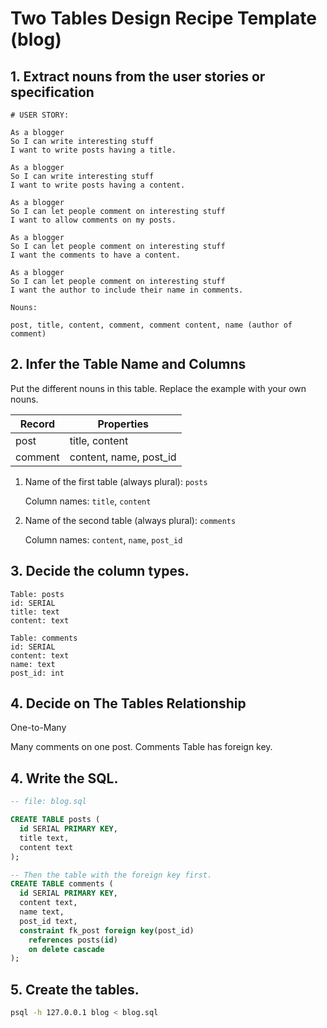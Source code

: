 # Two Tables Design Recipe Template (blog)

## 1. Extract nouns from the user stories or specification

```
# USER STORY:

As a blogger
So I can write interesting stuff
I want to write posts having a title.

As a blogger
So I can write interesting stuff
I want to write posts having a content.

As a blogger
So I can let people comment on interesting stuff
I want to allow comments on my posts.

As a blogger
So I can let people comment on interesting stuff
I want the comments to have a content.

As a blogger
So I can let people comment on interesting stuff
I want the author to include their name in comments.
```

```
Nouns:

post, title, content, comment, comment content, name (author of comment)
```

## 2. Infer the Table Name and Columns

Put the different nouns in this table. Replace the example with your own nouns.

| Record                | Properties             |
| --------------------- | ---------------------- |
| post                  | title, content         |
| comment               | content, name, post_id |

1. Name of the first table (always plural): `posts`

    Column names: `title`, `content`

2. Name of the second table (always plural): `comments`

    Column names: `content`, `name`, `post_id`

## 3. Decide the column types.

```
Table: posts
id: SERIAL
title: text
content: text

Table: comments
id: SERIAL
content: text
name: text
post_id: int
```

## 4. Decide on The Tables Relationship

One-to-Many

Many comments on one post. Comments Table has foreign key.

## 4. Write the SQL.

```sql
-- file: blog.sql

CREATE TABLE posts (
  id SERIAL PRIMARY KEY,
  title text,
  content text
);

-- Then the table with the foreign key first.
CREATE TABLE comments (
  id SERIAL PRIMARY KEY,
  content text,
  name text,
  post_id text,
  constraint fk_post foreign key(post_id)
    references posts(id)
    on delete cascade
);

```

## 5. Create the tables.

```bash
psql -h 127.0.0.1 blog < blog.sql
```
